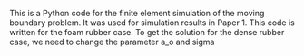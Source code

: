 This is a Python code for the finite element simulation of the moving boundary problem. It was used for simulation results in Paper 1. This code is written for the foam rubber case. To get the solution for the dense rubber case, we need to change the parameter a_o and sigma 
